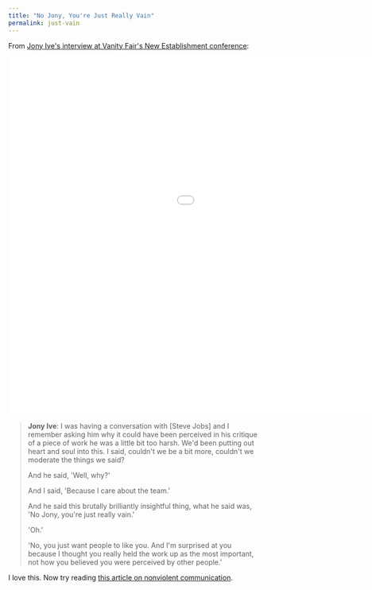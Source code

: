 ```yaml
---
title: "No Jony, You're Just Really Vain"
permalink: just-vain
---
```


From [Jony Ive's interview at Vanity Fair's New Establishment conference](http://www.businessinsider.com/jony-ive-this-is-the-most-important-thing-i-learned-from-steve-jobs-2014-10):

<p class="embed-responsive embed-responsive-16by9"><iframe class="embed-responsive-item" width="1280" height="720" src="//www.youtube.com/embed/2oksetv3i90?rel=0" frameborder="0" allowfullscreen></iframe></p>

> **Jony Ive**: I was having a conversation with [Steve Jobs] and I remember asking him why it could have been perceived in his critique of a piece of work he was a little bit too harsh. We'd been putting out heart and soul into this. I said, couldn't we be a bit more, couldn't we moderate the things we said?
>
> And he said, 'Well, why?'
>
> And I said, 'Because I care about the team.'
>
> And he said this brutally brilliantly insightful thing, what he said was, 'No Jony, you're just really vain.'
>
> 'Oh.'
>
> 'No, you just want people to like you. And I'm surprised at you because I thought you really held the work up as the most important, not how you believed you were perceived by other people.'

I love this. Now try reading [this article on nonviolent communication](http://firstround.com/article/power-up-your-team-with-nonviolent-communication-principles).
